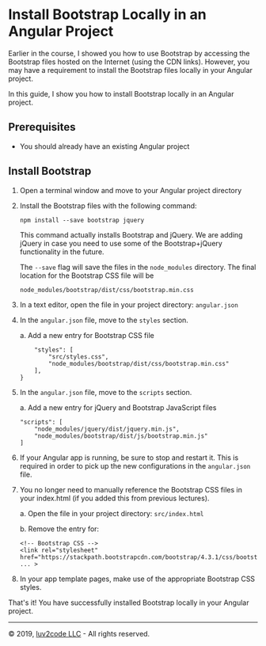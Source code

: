 # Install Bootstrap Locally in an Angular Project

Earlier in the course, I showed you how to use Bootstrap by accessing the Bootstrap files hosted on the Internet (using the CDN links). However, you may have a requirement to install the Bootstrap files locally in your Angular project.

In this guide, I show you how to install Bootstrap locally in an Angular project.

## Prerequisites
* You should already have an existing Angular project

## Install Bootstrap

1. Open a terminal window and move to your Angular project directory

2. Install the Bootstrap files with the following command:

    ```
    npm install --save bootstrap jquery
    ```

   This command actually installs Bootstrap and jQuery. We are adding jQuery in case you need to use some of the Bootstrap+jQuery functionality in the future.

   The `--save` flag will save the files in the `node_modules` directory. The final location for the Bootstrap CSS file will be 

   ```
   node_modules/bootstrap/dist/css/bootstrap.min.css
   ```

2. In a text editor, open the file in your project directory: `angular.json`

3. In the `angular.json` file, move to the `styles` section.

    a. Add a new entry for Bootstrap CSS file

    ```
        "styles": [
            "src/styles.css",
            "node_modules/bootstrap/dist/css/bootstrap.min.css"
        ],
    }
    ```

4. In the `angular.json` file, move to the `scripts` section.

    a. Add a new entry for jQuery and Bootstrap JavaScript files

    ```
    "scripts": [
        "node_modules/jquery/dist/jquery.min.js",
        "node_modules/bootstrap/dist/js/bootstrap.min.js"
    ]
    ```
5. If your Angular app is running, be sure to stop and restart it. This is required in order to pick up the new configurations in the `angular.json` file.

6. You no longer need to manually reference the Bootstrap CSS files in your index.html (if you added this from previous lectures).

    a. Open the file in your project directory: `src/index.html`

    b. Remove the entry for:

    ```
    <!-- Bootstrap CSS -->
    <link rel="stylesheet" href="https://stackpath.bootstrapcdn.com/bootstrap/4.3.1/css/bootstrap.min.css" ... >
    ```

7. In your app template pages, make use of the appropriate Bootstrap CSS styles.

That's it! You have successfully installed Bootstrap locally in your Angular project.

---
&copy; 2019, [luv2code LLC](http://www.luv2code.com) - All rights reserved.